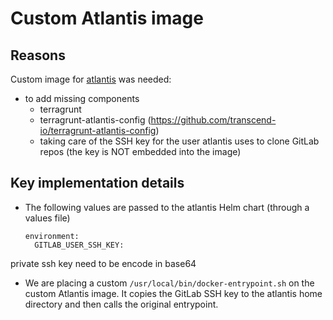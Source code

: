 
# Custom Atlantis image

## Reasons

Custom image for [atlantis](https://www.runatlantis.io/) was needed:
- to add missing components
  - terragrunt
  - terragrunt-atlantis-config (https://github.com/transcend-io/terragrunt-atlantis-config)
  - taking care of the SSH key for the user atlantis uses to clone GitLab repos (the key is NOT embedded into the image)

## Key implementation details

- The following values are passed to the atlantis Helm chart (through a values file)
  
      environment:
        GITLAB_USER_SSH_KEY: 
  
 private ssh key need to be encode in base64
 
- We are placing a custom `/usr/local/bin/docker-entrypoint.sh` on the custom Atlantis image. It copies the GitLab SSH key to the atlantis home directory and then calls the original entrypoint.
